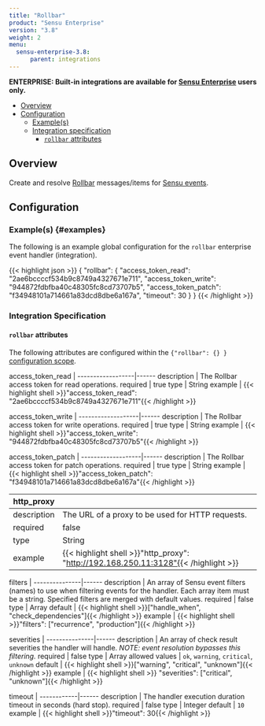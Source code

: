 ```yaml
---
title: "Rollbar"
product: "Sensu Enterprise"
version: "3.8"
weight: 2
menu:
  sensu-enterprise-3.8:
      parent: integrations
---
```

**ENTERPRISE: Built-in integrations are available for [Sensu Enterprise][1]
users only.**

- [Overview](#overview)
- [Configuration](#configuration)
  - [Example(s)](#examples)
  - [Integration specification](#integration-specification)
    - [`rollbar` attributes](#rollbar-attributes)

## Overview

Create and resolve [Rollbar][2] messages/items for [Sensu events][3].

## Configuration

### Example(s) {#examples}

The following is an example global configuration for the `rollbar` enterprise
event handler (integration).

{{< highlight json >}}
{
  "rollbar": {
    "access_token_read": "2ae6bccccf534b9c8749a4327671e711",
    "access_token_write": "944872fdbfba40c48305fc8cd73707b5",
    "access_token_patch": "f34948101a714661a83dcd8dbe6a167a",
    "timeout": 30
  }
}
{{< /highlight >}}

### Integration Specification

#### `rollbar` attributes

The following attributes are configured within the `{"rollbar": {} }`
[configuration scope][4].

access_token_read | 
------------------|------
description       | The Rollbar access token for read operations.
required          | true
type              | String
example           | {{< highlight shell >}}"access_token_read": "2ae6bccccf534b9c8749a4327671e711"{{< /highlight >}}

access_token_write | 
-------------------|------
description        | The Rollbar access token for write operations.
required           | true
type               | String
example            | {{< highlight shell >}}"access_token_write": "944872fdbfba40c48305fc8cd73707b5"{{< /highlight >}}

access_token_patch | 
-------------------|------
description        | The Rollbar access token for patch operations.
required           | true
type               | String
example            | {{< highlight shell >}}"access_token_patch": "f34948101a714661a83dcd8dbe6a167a"{{< /highlight >}}

http_proxy   | |
-------------|------
description  | The URL of a proxy to be used for HTTP requests.
required     | false
type         | String
example      | {{< highlight shell >}}"http_proxy": "http://192.168.250.11:3128"{{< /highlight >}}

filters        | 
---------------|------
description    | An array of Sensu event filters (names) to use when filtering events for the handler. Each array item must be a string. Specified filters are merged with default values.
required       | false
type           | Array
default        | {{< highlight shell >}}["handle_when", "check_dependencies"]{{< /highlight >}}
example        | {{< highlight shell >}}"filters": ["recurrence", "production"]{{< /highlight >}}

severities     | 
---------------|------
description    | An array of check result severities the handler will handle. _NOTE: event resolution bypasses this filtering._
required       | false
type           | Array
allowed values | `ok`, `warning`, `critical`, `unknown`
default        | {{< highlight shell >}}["warning", "critical", "unknown"]{{< /highlight >}}
example        | {{< highlight shell >}} "severities": ["critical", "unknown"]{{< /highlight >}}

timeout     | 
------------|------
description | The handler execution duration timeout in seconds (hard stop).
required    | false
type        | Integer
default     | `10`
example     | {{< highlight shell >}}"timeout": 30{{< /highlight >}}

[?]:  #
[1]:  /sensu-enterprise
[2]:  https://rollbar.com/
[3]:  /sensu-core/1.2/reference/events
[4]:  /sensu-core/1.2/reference/configuration#configuration-scopes

